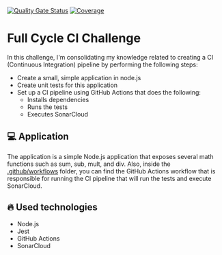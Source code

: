 [![Quality Gate Status](https://sonarcloud.io/api/project_badges/measure?project=emiliosheinz_full-cycle-ci-challenge&metric=alert_status)](https://sonarcloud.io/summary/new_code?id=emiliosheinz_full-cycle-ci-challenge)
[![Coverage](https://sonarcloud.io/api/project_badges/measure?project=emiliosheinz_full-cycle-ci-challenge&metric=coverage)](https://sonarcloud.io/summary/new_code?id=emiliosheinz_full-cycle-ci-challenge)

# Full Cycle CI Challenge

In this challenge, I'm consolidating my knowledge related to creating a CI (Continuous Integration) pipeline by performing the following steps:

- Create a small, simple application in node.js
- Create unit tests for this application
- Set up a CI pipeline using GitHub Actions that does the following:
    - Installs dependencies
    - Runs the tests
    - Executes SonarCloud

## 💻 Application

The application is a simple Node.js application that exposes several math functions such as sum, sub, mult, and div. Also, inside the [.github/workflows](.github/workflows) folder, you can find the GitHub Actions workflow that is responsible for running the CI pipeline that will run the tests and execute SonarCloud.


## 🔥 Used technologies

- Node.js
- Jest
- GitHub Actions
- SonarCloud
